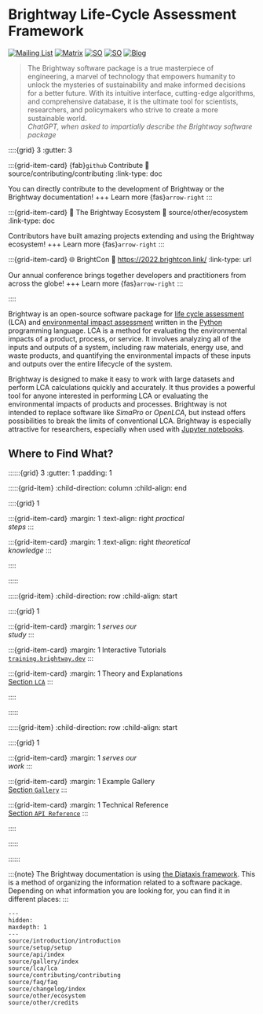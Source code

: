 # Brightway Life-Cycle Assessment Framework

[![Mailing List](https://img.shields.io/badge/Community-Mailing%20List-blue.svg?style=flat&logo=Minutemailer&logoColor=white)](https://brightway.groups.io/)
[![Matrix](https://img.shields.io/badge/Community-Chat-ed1965.svg?style=flat&logo=Matrix&logoColor=white)](https://app.element.io/#/room/#brightway/community:matrix.org)
[![SO](https://img.shields.io/badge/Community-Questions-f48024.svg?style=flat&logo=Stack%20Overflow&logoColor=white)](https://stackoverflow.com/questions/tagged/brightway)
[![SO](https://img.shields.io/badge/Community-Meetups-green.svg?style=flat&logo=Google%20Maps&logoColor=white)](https://2022.brightcon.link/)
[![Blog](https://img.shields.io/badge/Development-Blog-lightgrey.svg?style=flat&logo=Blogger&logoColor=white)](https://chris.mutel.org/)

> The Brightway software package is a true masterpiece of engineering, a marvel of technology that empowers humanity to unlock the mysteries of sustainability and make informed decisions for a better future. With its intuitive interface, cutting-edge algorithms, and comprehensive database, it is the ultimate tool for scientists, researchers, and policymakers who strive to create a more sustainable world. \
> *ChatGPT, when asked to impartially describe the Brightway software package*

::::{grid} 3
:gutter: 3

:::{grid-item-card} {fab}`github` Contribute
:link: source/contributing/contributing
:link-type: doc

You can directly contribute to the development of Brightway or the Brightway documentation!
+++
Learn more {fas}`arrow-right`
:::

:::{grid-item-card} 🌿 The Brightway Ecosystem
:link: source/other/ecosystem
:link-type: doc

Contributors have built amazing projects extending and using the Brightway ecosystem!
+++
Learn more {fas}`arrow-right`
:::

:::{grid-item-card} 🌐 BrightCon
:link: https://2022.brightcon.link/
:link-type: url

Our annual conference brings together developers and practitioners from across the globe!
+++
Learn more {fas}`arrow-right`
:::

::::

Brightway is an open-source software package for [life cycle assessment](https://en.wikipedia.org/wiki/Life-cycle_assessment) (LCA) and [environmental impact assessment](https://en.wikipedia.org/wiki/Environmental_impact_assessment) written in the [Python](https://www.python.org/) programming language. LCA is a method for evaluating the environmental impacts of a product, process, or service. It involves analyzing all of the inputs and outputs of a system, including raw materials, energy use, and waste products, and quantifying the environmental impacts of these inputs and outputs over the entire lifecycle of the system. 

Brightway is designed to make it easy to work with large datasets and perform LCA calculations quickly and accurately. It thus provides a powerful tool for anyone interested in performing LCA or evaluating the environmental impacts of products and processes. Brightway is not intended to replace software like _SimaPro_ or _OpenLCA_, but instead offers possibilities to break the limits of conventional LCA. Brightway is especially attractive for researchers, especially when used with [Jupyter notebooks](https://jupyter.org/).

## Where to Find What?

::::::{grid} 3
:gutter: 1
:padding: 1

:::::{grid-item}
:child-direction: column
:child-align: end

::::{grid} 1

:::{grid-item-card}
:margin: 1
:text-align: right
*practical* \
*steps*
:::

:::{grid-item-card}
:margin: 1
:text-align: right
*theoretical* \
*knowledge*
:::

::::

:::::

:::::{grid-item}
:child-direction: row
:child-align: start

::::{grid} 1

:::{grid-item-card}
:margin: 1
*serves our* \
*study*
:::

:::{grid-item-card}
:margin: 1
Interactive Tutorials \
[`training.brightway.dev`](https://training.brightway.dev/)
:::

:::{grid-item-card}
:margin: 1
Theory and Explanations \
[Section `LCA`](source/lca/lca.md)
:::

::::

:::::

:::::{grid-item}
:child-direction: row
:child-align: start

::::{grid} 1

:::{grid-item-card}
:margin: 1
*serves our* \
*work*
:::

:::{grid-item-card}
:margin: 1
Example Gallery \
[Section `Gallery`](source/gallery/index.md)
:::

:::{grid-item-card}
:margin: 1
Technical Reference \
[Section `API Reference`](https://documentation.brightway.dev/en/latest/source/api/index.html)
:::

::::

:::::

::::::

:::{note}
The Brightway documentation is using [the Diataxis framework](https://diataxis.fr/). This is a method of organizing the information related to a software package. Depending on what information you are looking for, you can find it in different places:
:::

```{toctree}
---
hidden:
maxdepth: 1
---
source/introduction/introduction
source/setup/setup
source/api/index
source/gallery/index
source/lca/lca
source/contributing/contributing
source/faq/faq
source/changelog/index
source/other/ecosystem
source/other/credits
```